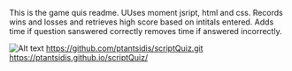 This is the game quis readme.
UUses moment jsript, html and css.
Records wins and losses and retrieves high score based on intitals entered.
Adds time if question sanswered correctly removes time if answered incorrectly.

![Alt text](//quiz_screen.png?raw=true "quizScreen")
https://github.com/ptantsidis/scriptQuiz.git
https://ptantsidis.github.io/scriptQuiz/

